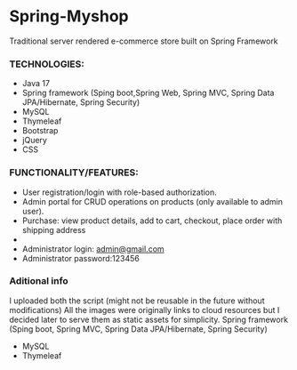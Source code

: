 # Spring-Myshop
Traditional server rendered e-commerce store built on Spring Framework


### TECHNOLOGIES:
* Java 17
* Spring framework (Sping boot,Spring Web, Spring MVC, Spring Data JPA/Hibernate, Spring Security)
* MySQL
* Thymeleaf
* Bootstrap
* jQuery
* CSS

### FUNCTIONALITY/FEATURES:
* User registration/login with role-based authorization.
* Admin portal for CRUD operations on products (only available to admin user).
* Purchase: view product details, add to cart, checkout, place order with shipping address
* 
* Administrator login: admin@gmail.com
* Administrator password:123456


### Aditional info
I uploaded both the script (might not be reusable in the future without modifications)
All the images were originally links to cloud resources but I decided later to serve them as static assets for simplicity.
Spring framework (Sping boot, Spring MVC, Spring Data JPA/Hibernate, Spring Security)
* MySQL
* Thymeleaf

